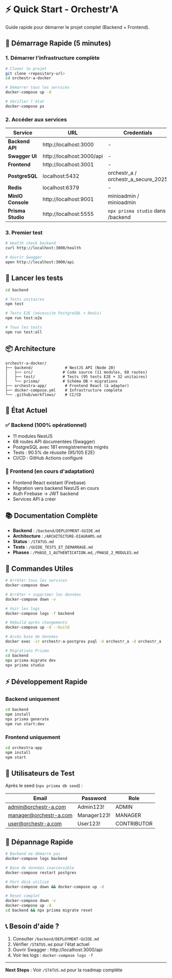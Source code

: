 # ⚡ Quick Start - Orchestr'A

Guide rapide pour démarrer le projet complet (Backend + Frontend).

## 🚀 Démarrage Rapide (5 minutes)

### 1. Démarrer l'infrastructure complète

```bash
# Cloner le projet
git clone <repository-url>
cd orchestr-a-docker

# Démarrer tous les services
docker-compose up -d

# Vérifier l'état
docker-compose ps
```

### 2. Accéder aux services

| Service | URL | Credentials |
|---------|-----|-------------|
| **Backend API** | http://localhost:3000 | - |
| **Swagger UI** | http://localhost:3000/api | - |
| **Frontend** | http://localhost:3001 | - |
| **PostgreSQL** | localhost:5432 | orchestr_a / orchestr_a_secure_2025 |
| **Redis** | localhost:6379 | - |
| **MinIO Console** | http://localhost:9001 | minioadmin / minioadmin |
| **Prisma Studio** | http://localhost:5555 | `npx prisma studio` dans /backend |

### 3. Premier test

```bash
# Health check backend
curl http://localhost:3000/health

# Ouvrir Swagger
open http://localhost:3000/api
```

## 🧪 Lancer les tests

```bash
cd backend

# Tests unitaires
npm test

# Tests E2E (nécessite PostgreSQL + Redis)
npm run test:e2e

# Tous les tests
npm run test:all
```

## 📦 Architecture

```
orchestr-a-docker/
├── backend/              # NestJS API (Node 20)
│   ├── src/             # Code source (11 modules, 68 routes)
│   ├── test/            # Tests (95 tests E2E + 32 unitaires)
│   └── prisma/          # Schéma DB + migrations
├── orchestra-app/        # Frontend React (à adapter)
├── docker-compose.yml    # Infrastructure complète
└── .github/workflows/    # CI/CD
```

## 🎯 État Actuel

### ✅ Backend (100% opérationnel)
- 11 modules NestJS
- 68 routes API documentées (Swagger)
- PostgreSQL avec 181 enregistrements migrés
- Tests : 90.5% de réussite (95/105 E2E)
- CI/CD : GitHub Actions configuré

### 🚧 Frontend (en cours d'adaptation)
- Frontend React existant (Firebase)
- Migration vers backend NestJS en cours
- Auth Firebase → JWT backend
- Services API à créer

## 📚 Documentation Complète

- **Backend** : `/backend/DEPLOYMENT-GUIDE.md`
- **Architecture** : `/ARCHITECTURE-DIAGRAMS.md`
- **Status** : `/STATUS.md`
- **Tests** : `/GUIDE_TESTS_ET_DEMARRAGE.md`
- **Phases** : `/PHASE_1_AUTHENTICATION.md`, `/PHASE_2_MODULES.md`

## 🔧 Commandes Utiles

```bash
# Arrêter tous les services
docker-compose down

# Arrêter + supprimer les données
docker-compose down -v

# Voir les logs
docker-compose logs -f backend

# Rebuild après changements
docker-compose up -d --build

# Accès base de données
docker exec -it orchestr-a-postgres psql -U orchestr_a -d orchestr_a

# Migrations Prisma
cd backend
npx prisma migrate dev
npx prisma studio
```

## ⚡ Développement Rapide

### Backend uniquement

```bash
cd backend
npm install
npx prisma generate
npm run start:dev
```

### Frontend uniquement

```bash
cd orchestra-app
npm install
npm start
```

## 🔐 Utilisateurs de Test

Après le seed (`npx prisma db seed`) :

| Email | Password | Role |
|-------|----------|------|
| admin@orchestr-a.com | Admin123! | ADMIN |
| manager@orchestr-a.com | Manager123! | MANAGER |
| user@orchestr-a.com | User123! | CONTRIBUTOR |

## 🐛 Dépannage Rapide

```bash
# Backend ne démarre pas
docker-compose logs backend

# Base de données inaccessible
docker-compose restart postgres

# Port déjà utilisé
docker-compose down && docker-compose up -d

# Reset complet
docker-compose down -v
docker-compose up -d
cd backend && npx prisma migrate reset
```

## 📞 Besoin d'aide ?

1. Consulter `/backend/DEPLOYMENT-GUIDE.md`
2. Vérifier `/STATUS.md` pour l'état actuel
3. Ouvrir Swagger : http://localhost:3000/api
4. Voir les logs : `docker-compose logs -f`

---

**Next Steps** : Voir `/STATUS.md` pour la roadmap complète

